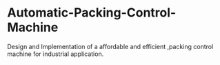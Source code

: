 # Automatic-Packing-Control-Machine
Design and Implementation of a affordable and efficient ,packing control machine for industrial application.
